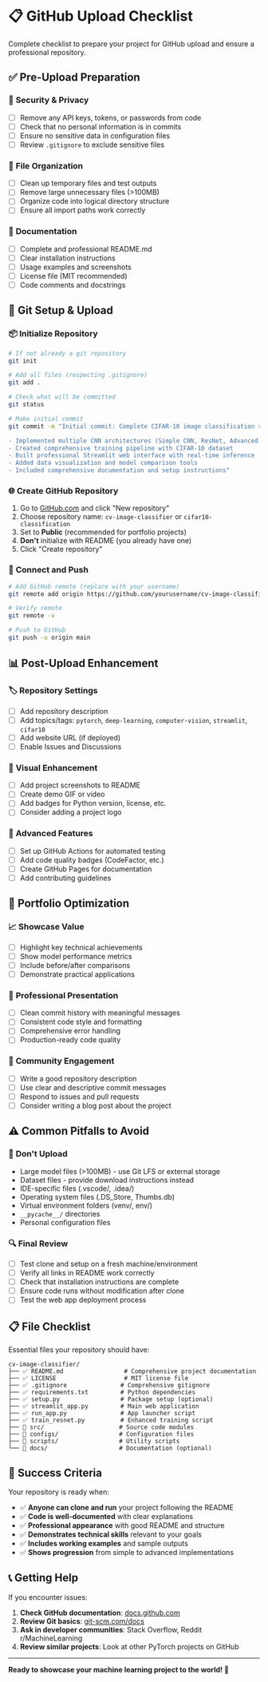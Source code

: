 # 📋 GitHub Upload Checklist

Complete checklist to prepare your project for GitHub upload and ensure a professional repository.

## ✅ **Pre-Upload Preparation**

### 🔐 **Security & Privacy**
- [ ] Remove any API keys, tokens, or passwords from code
- [ ] Check that no personal information is in commits
- [ ] Ensure no sensitive data in configuration files
- [ ] Review `.gitignore` to exclude sensitive files

### 📁 **File Organization**
- [ ] Clean up temporary files and test outputs
- [ ] Remove large unnecessary files (>100MB)
- [ ] Organize code into logical directory structure
- [ ] Ensure all import paths work correctly

### 📝 **Documentation**
- [ ] Complete and professional README.md
- [ ] Clear installation instructions
- [ ] Usage examples and screenshots
- [ ] License file (MIT recommended)
- [ ] Code comments and docstrings

## 🚀 **Git Setup & Upload**

### 📦 **Initialize Repository**
```bash
# If not already a git repository
git init

# Add all files (respecting .gitignore)
git add .

# Check what will be committed
git status

# Make initial commit
git commit -m "Initial commit: Complete CIFAR-10 image classification system

- Implemented multiple CNN architectures (Simple CNN, ResNet, Advanced CNN)
- Created comprehensive training pipeline with CIFAR-10 dataset
- Built professional Streamlit web interface with real-time inference
- Added data visualization and model comparison tools
- Included comprehensive documentation and setup instructions"
```

### 🌐 **Create GitHub Repository**
1. Go to [GitHub.com](https://github.com) and click "New repository"
2. Choose repository name: `cv-image-classifier` or `cifar10-classification`
3. Set to **Public** (recommended for portfolio projects)
4. **Don't** initialize with README (you already have one)
5. Click "Create repository"

### 🔗 **Connect and Push**
```bash
# Add GitHub remote (replace with your username)
git remote add origin https://github.com/yourusername/cv-image-classifier.git

# Verify remote
git remote -v

# Push to GitHub
git push -u origin main
```

## 📊 **Post-Upload Enhancement**

### 🏷️ **Repository Settings**
- [ ] Add repository description
- [ ] Add topics/tags: `pytorch`, `deep-learning`, `computer-vision`, `streamlit`, `cifar10`
- [ ] Add website URL (if deployed)
- [ ] Enable Issues and Discussions

### 📸 **Visual Enhancement**
- [ ] Add project screenshots to README
- [ ] Create demo GIF or video
- [ ] Add badges for Python version, license, etc.
- [ ] Consider adding a project logo

### 🔧 **Advanced Features**
- [ ] Set up GitHub Actions for automated testing
- [ ] Add code quality badges (CodeFactor, etc.)
- [ ] Create GitHub Pages for documentation
- [ ] Add contributing guidelines

## 🎯 **Portfolio Optimization**

### 📈 **Showcase Value**
- [ ] Highlight key technical achievements
- [ ] Show model performance metrics
- [ ] Include before/after comparisons
- [ ] Demonstrate practical applications

### 💼 **Professional Presentation**
- [ ] Clean commit history with meaningful messages
- [ ] Consistent code style and formatting
- [ ] Comprehensive error handling
- [ ] Production-ready code quality

### 🤝 **Community Engagement**
- [ ] Write a good repository description
- [ ] Use clear and descriptive commit messages
- [ ] Respond to issues and pull requests
- [ ] Consider writing a blog post about the project

## ⚠️ **Common Pitfalls to Avoid**

### 🚫 **Don't Upload**
- Large model files (>100MB) - use Git LFS or external storage
- Dataset files - provide download instructions instead
- IDE-specific files (.vscode/, .idea/)
- Operating system files (.DS_Store, Thumbs.db)
- Virtual environment folders (venv/, env/)
- `__pycache__/` directories
- Personal configuration files

### 🔍 **Final Review**
- [ ] Test clone and setup on a fresh machine/environment
- [ ] Verify all links in README work correctly
- [ ] Check that installation instructions are complete
- [ ] Ensure code runs without modification after clone
- [ ] Test the web app deployment process

## 📋 **File Checklist**

Essential files your repository should have:

```
cv-image-classifier/
├── ✅ README.md                 # Comprehensive project documentation
├── ✅ LICENSE                   # MIT license file
├── ✅ .gitignore               # Comprehensive gitignore
├── ✅ requirements.txt         # Python dependencies
├── ✅ setup.py                 # Package setup (optional)
├── ✅ streamlit_app.py         # Main web application
├── ✅ run_app.py               # App launcher script
├── ✅ train_resnet.py          # Enhanced training script
├── 📁 src/                     # Source code modules
├── 📁 configs/                 # Configuration files
├── 📁 scripts/                 # Utility scripts
└── 📁 docs/                    # Documentation (optional)
```

## 🎉 **Success Criteria**

Your repository is ready when:

- ✅ **Anyone can clone and run** your project following the README
- ✅ **Code is well-documented** with clear explanations
- ✅ **Professional appearance** with good README and structure
- ✅ **Demonstrates technical skills** relevant to your goals
- ✅ **Includes working examples** and sample outputs
- ✅ **Shows progression** from simple to advanced implementations

## 📞 **Getting Help**

If you encounter issues:

1. **Check GitHub documentation**: [docs.github.com](https://docs.github.com)
2. **Review Git basics**: [git-scm.com/docs](https://git-scm.com/docs)
3. **Ask in developer communities**: Stack Overflow, Reddit r/MachineLearning
4. **Review similar projects**: Look at other PyTorch projects on GitHub

---

**Ready to showcase your machine learning project to the world! 🚀**